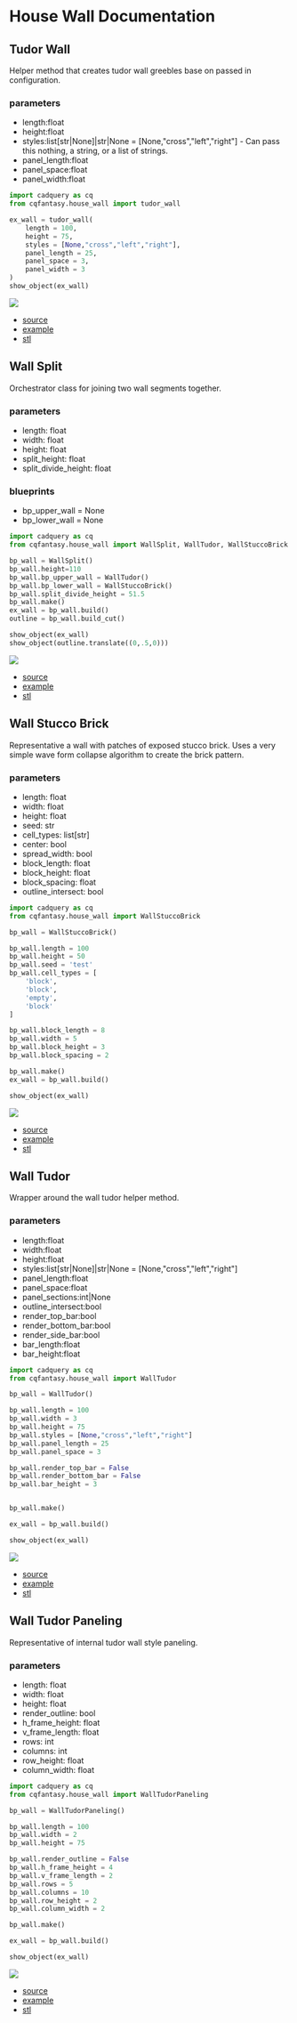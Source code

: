 # House Wall Documentation

## Tudor Wall
Helper method that creates tudor wall greebles base on passed in configuration.

### parameters
* length:float
* height:float
* styles:list[str|None]|str|None = [None,"cross","left","right"] - Can pass this nothing, a string, or a list of strings.
* panel_length:float
* panel_space:float
* panel_width:float

``` python
import cadquery as cq
from cqfantasy.house_wall import tudor_wall

ex_wall = tudor_wall(
    length = 100, 
    height = 75, 
    styles = [None,"cross","left","right"], 
    panel_length = 25, 
    panel_space = 3, 
    panel_width = 3
)
show_object(ex_wall)
```

![](image/house_wall/01.png)

* [source](../src/cqfantasy/house_wall/tudor_wall.py)
* [example](../example/house_wall/tudor_wall.py)
* [stl](../stl/house_wall_tudor.stl)

## Wall Split
Orchestrator class for joining two wall segments together.

### parameters
* length: float
* width: float
* height: float
* split_height: float
* split_divide_height: float

### blueprints
* bp_upper_wall = None
* bp_lower_wall = None

``` python
import cadquery as cq
from cqfantasy.house_wall import WallSplit, WallTudor, WallStuccoBrick

bp_wall = WallSplit()
bp_wall.height=110
bp_wall.bp_upper_wall = WallTudor()
bp_wall.bp_lower_wall = WallStuccoBrick()
bp_wall.split_divide_height = 51.5
bp_wall.make()
ex_wall = bp_wall.build()
outline = bp_wall.build_cut()

show_object(ex_wall)
show_object(outline.translate((0,.5,0))) 
```

![](image/house_wall/02.png)

* [source](../src/cqfantasy/house_wall/WallSplit.py)
* [example](../example/house_wall/wall_split_class.py)
* [stl](../stl/house_wall_split_class.stl)

## Wall Stucco Brick
Representative a wall with patches of exposed stucco brick. Uses a very simple wave form collapse algorithm to create the brick pattern.

### parameters
* length: float
* width: float
* height: float
* seed: str
* cell_types: list[str] 
* center: bool
* spread_width: bool
* block_length: float
* block_height: float
* block_spacing: float
* outline_intersect: bool

``` python
import cadquery as cq
from cqfantasy.house_wall import WallStuccoBrick

bp_wall = WallStuccoBrick()

bp_wall.length = 100
bp_wall.height = 50
bp_wall.seed = 'test'
bp_wall.cell_types = [
    'block',
    'block', 
    'empty',
    'block'
]

bp_wall.block_length = 8
bp_wall.width = 5
bp_wall.block_height = 3
bp_wall.block_spacing = 2

bp_wall.make()
ex_wall = bp_wall.build()

show_object(ex_wall)
```

![](image/house_wall/03.png)

* [source](../src/cqfantasy/house_wall/WallStuccoBrick.py)
* [example](../example/house_wall/wall_stucco_brick_class.py)
* [stl](../stl/house_wall_stucco_brick_class.stl)

## Wall Tudor
Wrapper around the wall tudor helper method.

### parameters
* length:float
* width:float
* height:float
* styles:list[str|None]|str|None = [None,"cross","left","right"]
* panel_length:float
* panel_space:float
* panel_sections:int|None
* outline_intersect:bool
* render_top_bar:bool
* render_bottom_bar:bool
* render_side_bar:bool
* bar_length:float
* bar_height:float

``` python
import cadquery as cq
from cqfantasy.house_wall import WallTudor

bp_wall = WallTudor()

bp_wall.length = 100
bp_wall.width = 3
bp_wall.height = 75 
bp_wall.styles = [None,"cross","left","right"]
bp_wall.panel_length = 25
bp_wall.panel_space = 3

bp_wall.render_top_bar = False
bp_wall.render_bottom_bar = False
bp_wall.bar_height = 3


bp_wall.make()

ex_wall = bp_wall.build()

show_object(ex_wall)
```

![](image/house_wall/04.png)

* [source](../src/cqfantasy/house_wall/WallTudor.py)
* [example](../example/house_wall/wall_tudor_class.py)
* [stl](../stl/house_wall_tudor_class.stl)

## Wall Tudor Paneling
Representative of internal tudor wall style paneling.

### parameters
* length: float
* width: float
* height: float
* render_outline: bool
* h_frame_height: float
* v_frame_length: float
* rows: int
* columns: int
* row_height: float
* column_width: float

``` python
import cadquery as cq
from cqfantasy.house_wall import WallTudorPaneling

bp_wall = WallTudorPaneling()

bp_wall.length = 100
bp_wall.width = 2
bp_wall.height = 75

bp_wall.render_outline = False
bp_wall.h_frame_height = 4
bp_wall.v_frame_length = 2
bp_wall.rows = 5
bp_wall.columns = 10
bp_wall.row_height = 2
bp_wall.column_width = 2

bp_wall.make()

ex_wall = bp_wall.build()

show_object(ex_wall)
```

![](image/house_wall/05.png)

* [source](../src/cqfantasy/house_wall/WallTudorPaneling.py)
* [example](../example/house_wall/wall_tudor_paneling_class.py)
* [stl](../stl/house_wall_tudor_paneling_class.stl)

